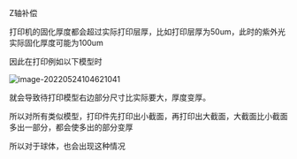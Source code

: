 Z轴补偿

打印机的固化厚度都会超过实际打印层厚，比如打印层厚为50um，此时的紫外光实际固化厚度可能为100um

因此在打印例如以下模型时

![image-20220524104621041](C:\Users\Administrator\AppData\Roaming\Typora\typora-user-images\image-20220524104621041.png)

就会导致待打印模型右边部分尺寸比实际要大，厚度变厚。

所以对所有类似模型，打印件先打印出小截面，再打印出大截面，大截面比小截面多出一部分，都会使多出的部分变厚

所以对于球体，也会出现这种情况